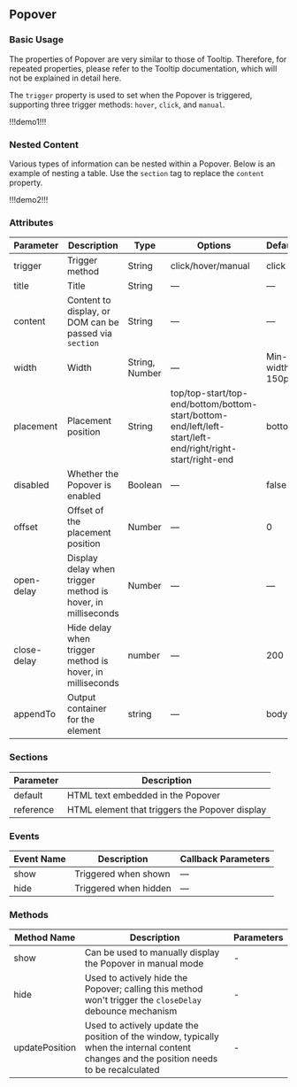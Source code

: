 ## Popover 

### Basic Usage

The properties of Popover are very similar to those of Tooltip. Therefore, for repeated properties, please refer to the Tooltip documentation, which will not be explained in detail here.

The `trigger` property is used to set when the Popover is triggered, supporting three trigger methods: `hover`, `click`, and `manual`.

!!!demo1!!!

### Nested Content

Various types of information can be nested within a Popover. Below is an example of nesting a table. Use the `section` tag to replace the `content` property.

!!!demo2!!!

### Attributes

| Parameter    | Description                                    | Type            | Options                                                                                                  | Default        |
|-------------|----------------------------------------------|----------------|--------------------------------------------------------------------------------------------------------|---------------|
| trigger     | Trigger method                               | String         | click/hover/manual                                                                                     | click         |
| title       | Title                                        | String         | —                                                                                                      | —             |
| content     | Content to display, or DOM can be passed via `section` | String         | —                                                                                                      | —             |
| width       | Width                                        | String, Number | —                                                                                                      | Min-width: 150px |
| placement   | Placement position                           | String         | top/top-start/top-end/bottom/bottom-start/bottom-end/left/left-start/left-end/right/right-start/right-end | bottom        |
| disabled    | Whether the Popover is enabled               | Boolean        | —                                                                                                      | false         |
| offset      | Offset of the placement position             | Number         | —                                                                                                      | 0             |
| open-delay  | Display delay when trigger method is hover, in milliseconds | Number         | —                                                                                                      | —             |
| close-delay | Hide delay when trigger method is hover, in milliseconds | number         | —                                                                                                      | 200           |
| appendTo    | Output container for the element             | string         | —                                                                                                      | body          |

### Sections

| Parameter  | Description                           |
|-----------|--------------------------------------|
| default   | HTML text embedded in the Popover    |
| reference | HTML element that triggers the Popover display |

### Events

| Event Name | Description      | Callback Parameters |
|-----------|------------------|---------------------|
| show      | Triggered when shown | —                   |
| hide      | Triggered when hidden | —                   |

### Methods

| Method Name       | Description                                                                               | Parameters |
|------------------|------------------------------------------------------------------------------------------|------------|
| show             | Can be used to manually display the Popover in manual mode                                | -          |
| hide             | Used to actively hide the Popover; calling this method won't trigger the `closeDelay` debounce mechanism | -          |
| updatePosition   | Used to actively update the position of the window, typically when the internal content changes and the position needs to be recalculated | -          |